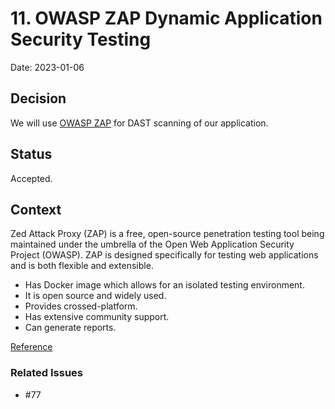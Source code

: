 # 11. OWASP ZAP Dynamic Application Security Testing

Date: 2023-01-06

## Decision

We will use [OWASP ZAP](https://www.zaproxy.org/) for DAST scanning of our application.

## Status

Accepted.

## Context

Zed Attack Proxy (ZAP) is a free, open-source penetration testing tool being maintained under the umbrella of the Open Web Application Security Project (OWASP). ZAP is designed specifically for testing web applications and is both flexible and extensible.
- Has Docker image which allows for an isolated testing environment.
- It is open source and widely used.
- Provides crossed-platform.
- Has extensive community support.
- Can generate reports.

[Reference](https://www.zaproxy.org/getting-started/)

### Related Issues

- #77
